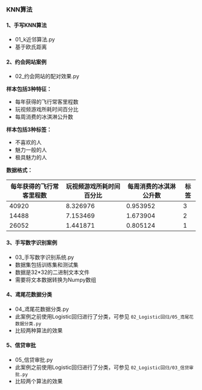 ### KNN算法

#### 1、手写KNN算法

- 01_k近邻算法.py
- 基于欧氏距离

#### 2、约会网站案例

- 02_约会网站的配对效果.py

**样本包括3种特征：**
- 每年获得的飞行常客里程数
- 玩视频游戏所耗时间百分比
- 每周消费的冰淇淋公升数

**样本包括3种标签：**

- 不喜欢的人
- 魅力一般的人
- 极具魅力的人

**数据格式：**

| 每年获得的飞行常客里程数 | 玩视频游戏所耗时间百分比 | 每周消费的冰淇淋公升数| 标签|
|--|--|--|--|
|40920	|8.326976	|0.953952	|3|
|14488	|7.153469	|1.673904	|2|
|26052	|1.441871	|0.805124	|1|


#### 3、手写数字识别案例

- 03_手写数字识别系统.py
- 数据集包括训练集和测试集
- 数据是32*32的二进制文本文件
- 需要将文本数据转换为Numpy数组

#### 4、鸢尾花数据分类

- 04_鸢尾花数据分类.py
- 此案例之前使用Logistic回归进行了分类，可参见 `02_Logistic回归/05_鸢尾花数据分类.py`
- 比较两种算法的效果


#### 5、信贷审批

- 05_信贷审批.py
- 此案例之前使用Logistic回归进行了分类，可参见 `02_Logistic回归/03_信贷审批.py`
- 比较两个算法的效果


